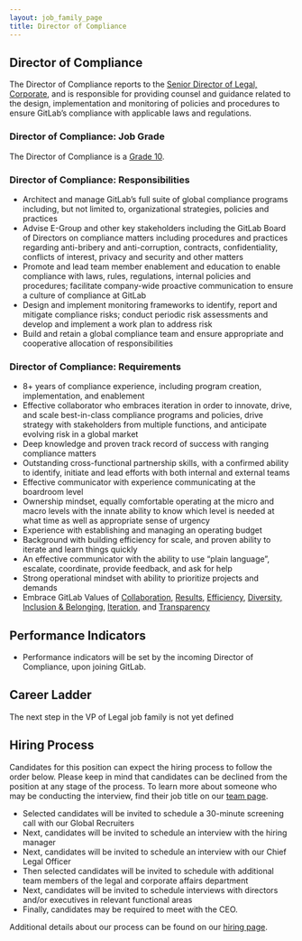```yaml
---
layout: job_family_page
title: Director of Compliance
---
```

## Director of Compliance

The Director of Compliance reports to the [Senior Director of Legal, Corporate](https://about.gitlab.com/job-families/legal-and-corporate-affairs/director-legal-us/#senior-director-legal), and is responsible for providing counsel and guidance related to the design, implementation and monitoring of policies and procedures to ensure GitLab’s compliance with applicable laws and regulations.

### Director of Compliance: Job Grade

The Director of Compliance is a [Grade 10](/handbook/total-rewards/compensation/compensation-calculator/#gitlab-job-grades).

### Director of Compliance: Responsibilities

- Architect and manage GitLab’s full suite of global compliance programs including, but not limited to, organizational strategies, policies and practices
- Advise E-Group and other key stakeholders including the GitLab Board of Directors on compliance matters including procedures and practices regarding anti-bribery and anti-corruption, contracts, confidentiality, conflicts of interest, privacy and security and other matters
- Promote and lead team member enablement and education to enable compliance with laws, rules, regulations, internal policies and procedures; facilitate company-wide proactive communication to ensure a culture of compliance at GitLab
- Design and implement monitoring frameworks to identify, report and mitigate compliance risks; conduct periodic risk assessments and develop and implement a work plan to address risk
- Build and retain a global compliance team and ensure appropriate and cooperative allocation of responsibilities


### Director of Compliance: Requirements

- 8+ years of compliance experience, including program creation, implementation, and enablement
- Effective collaborator who embraces iteration in order to innovate, drive, and scale best-in-class compliance programs and policies, drive strategy with stakeholders from multiple functions, and anticipate evolving risk in a global market
- Deep knowledge and proven track record of success with ranging compliance matters
- Outstanding cross-functional partnership skills, with a confirmed ability to identify, initiate and lead efforts with both internal and external teams
- Effective communicator with experience communicating at the boardroom level
- Ownership mindset, equally comfortable operating at the micro and macro levels with the innate ability to know which level is needed at what time as well as appropriate sense of urgency
- Experience with establishing and managing an operating budget
- Background with building efficiency for scale, and proven ability to iterate and learn things quickly
- An effective communicator with the ability to use “plain language”, escalate, coordinate, provide feedback, and ask for help
- Strong operational mindset with ability to prioritize projects and demands
- Embrace GitLab Values of [Collaboration](https://about.gitlab.com/handbook/values/#collaboration), [Results](https://about.gitlab.com/handbook/values/#results), [Efficiency](https://about.gitlab.com/handbook/values/#efficiency), [Diversity, Inclusion & Belonging](https://about.gitlab.com/handbook/values/#diversity-inclusion), [Iteration](https://about.gitlab.com/handbook/values/#iteration), and [Transparency](https://about.gitlab.com/handbook/values/#transparency)


## Performance Indicators

- Performance indicators will be set by the incoming Director of Compliance, upon joining GitLab.

## Career Ladder

The next step in the VP of Legal job family is not yet defined

## Hiring Process

Candidates for this position can expect the hiring process to follow the order below. Please keep in mind that candidates can be declined from the position at any stage of the process. To learn more about someone who may be conducting the interview, find their job title on our [team page](https://about.gitlab.com/company/team/).

- Selected candidates will be invited to schedule a 30-minute screening call with our Global Recruiters
- Next, candidates will be invited to schedule an interview with the hiring manager
- Next, candidates will be invited to schedule an interview with our Chief Legal Officer
- Then selected candidates will be invited to schedule with additional team members of the legal and corporate affairs department
- Next, candidates will be invited to schedule interviews with directors and/or executives in relevant functional areas
- Finally, candidates may be required to meet with the CEO.

Additional details about our process can be found on our [hiring page](/handbook/hiring/).
